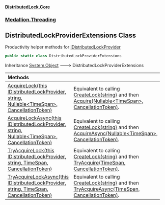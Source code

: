 #### [DistributedLock.Core](README.md 'README')
### [Medallion.Threading](Medallion.Threading.md 'Medallion.Threading')

## DistributedLockProviderExtensions Class

Productivity helper methods for [IDistributedLockProvider](IDistributedLockProvider.md 'Medallion.Threading.IDistributedLockProvider')

```csharp
public static class DistributedLockProviderExtensions
```

Inheritance [System.Object](https://docs.microsoft.com/en-us/dotnet/api/System.Object 'System.Object') &#129106; DistributedLockProviderExtensions

| Methods | |
| :--- | :--- |
| [AcquireLock(this IDistributedLockProvider, string, Nullable&lt;TimeSpan&gt;, CancellationToken)](DistributedLockProviderExtensions.AcquireLock.DMP8nUt70Bor8mi0Krb42A.md 'Medallion.Threading.DistributedLockProviderExtensions.AcquireLock(this Medallion.Threading.IDistributedLockProvider, string, System.Nullable<System.TimeSpan>, System.Threading.CancellationToken)') | Equivalent to calling [CreateLock(string)](IDistributedLockProvider.CreateLock.lcl3dolUp9eZyeUENeHU9w.md 'Medallion.Threading.IDistributedLockProvider.CreateLock(string)') and then [Acquire(Nullable&lt;TimeSpan&gt;, CancellationToken)](IDistributedLock.Acquire.Q+8FXimBZqUrDv5tTRw59w.md 'Medallion.Threading.IDistributedLock.Acquire(System.Nullable<System.TimeSpan>, System.Threading.CancellationToken)'). |
| [AcquireLockAsync(this IDistributedLockProvider, string, Nullable&lt;TimeSpan&gt;, CancellationToken)](DistributedLockProviderExtensions.AcquireLockAsync.+REikXPbHJ/q+uAX8BwEjg.md 'Medallion.Threading.DistributedLockProviderExtensions.AcquireLockAsync(this Medallion.Threading.IDistributedLockProvider, string, System.Nullable<System.TimeSpan>, System.Threading.CancellationToken)') | Equivalent to calling [CreateLock(string)](IDistributedLockProvider.CreateLock.lcl3dolUp9eZyeUENeHU9w.md 'Medallion.Threading.IDistributedLockProvider.CreateLock(string)') and then [AcquireAsync(Nullable&lt;TimeSpan&gt;, CancellationToken)](IDistributedLock.AcquireAsync.0Lol7Hv58Kl+UVYSOI6IpQ.md 'Medallion.Threading.IDistributedLock.AcquireAsync(System.Nullable<System.TimeSpan>, System.Threading.CancellationToken)'). |
| [TryAcquireLock(this IDistributedLockProvider, string, TimeSpan, CancellationToken)](DistributedLockProviderExtensions.TryAcquireLock.1sWD0pz+gM4NV17JJV3RTw.md 'Medallion.Threading.DistributedLockProviderExtensions.TryAcquireLock(this Medallion.Threading.IDistributedLockProvider, string, System.TimeSpan, System.Threading.CancellationToken)') | Equivalent to calling [CreateLock(string)](IDistributedLockProvider.CreateLock.lcl3dolUp9eZyeUENeHU9w.md 'Medallion.Threading.IDistributedLockProvider.CreateLock(string)') and then [TryAcquire(TimeSpan, CancellationToken)](IDistributedLock.TryAcquire.GcM73KNvUAY5aoOOhgln1g.md 'Medallion.Threading.IDistributedLock.TryAcquire(System.TimeSpan, System.Threading.CancellationToken)'). |
| [TryAcquireLockAsync(this IDistributedLockProvider, string, TimeSpan, CancellationToken)](DistributedLockProviderExtensions.TryAcquireLockAsync.eBA2EKzaS4eJOnnXosupQg.md 'Medallion.Threading.DistributedLockProviderExtensions.TryAcquireLockAsync(this Medallion.Threading.IDistributedLockProvider, string, System.TimeSpan, System.Threading.CancellationToken)') | Equivalent to calling [CreateLock(string)](IDistributedLockProvider.CreateLock.lcl3dolUp9eZyeUENeHU9w.md 'Medallion.Threading.IDistributedLockProvider.CreateLock(string)') and then [TryAcquireAsync(TimeSpan, CancellationToken)](IDistributedLock.TryAcquireAsync.ZLhweq3GadK5OwGmTwruEQ.md 'Medallion.Threading.IDistributedLock.TryAcquireAsync(System.TimeSpan, System.Threading.CancellationToken)'). |
